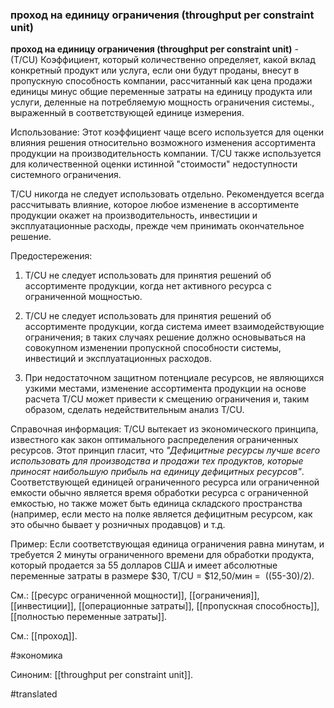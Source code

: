 ### проход на единицу ограничения (throughput per constraint unit)

**проход на единицу ограничения (throughput per constraint unit)** - (Т/CU) Коэффициент, который количественно определяет, какой вклад конкретный продукт или услуга, если они будут проданы, внесут в пропускную способность компании, рассчитанный как цена продажи единицы минус общие переменные затраты на единицу продукта или услуги, деленные на потребляемую мощность ограничения системы., выраженный в соответствующей единице измерения.

Использование: Этот коэффициент чаще всего используется для оценки влияния решения относительно возможного изменения ассортимента продукции на производительность компании. T/CU также используется для количественной оценки истинной \"стоимости\" недоступности системного ограничения.

T/CU никогда не следует использовать отдельно. Рекомендуется всегда рассчитывать влияние, которое любое изменение в ассортименте продукции окажет на производительность, инвестиции и эксплуатационные расходы, прежде чем принимать окончательное решение.

Предостережения:

1. T/CU не следует использовать для принятия решений об ассортименте продукции, когда нет активного ресурса с ограниченной мощностью.

2. T/CU не следует использовать для принятия решений об ассортименте продукции, когда система имеет взаимодействующие ограничения; в таких случаях решение должно основываться на совокупном изменении пропускной способности системы, инвестиций и эксплуатационных расходов.

3. При недостаточном защитном потенциале ресурсов, не являющихся узкими местами, изменение ассортимента продукции на основе расчета T/CU может привести к смещению ограничения и, таким образом, сделать недействительным анализ T/CU.

Справочная информация: T/CU вытекает из экономического принципа, известного как закон оптимального распределения ограниченных ресурсов. Этот принцип гласит, что *\"Дефицитные ресурсы лучше всего использовать для производства и продажи тех продуктов, которые приносят наибольшую прибыль на единицу дефицитных ресурсов\"*. Соответствующей единицей ограниченного ресурса или ограниченной емкости обычно является время обработки ресурса с ограниченной емкостью, но также может быть единица складского пространства (например, если место на полке является дефицитным ресурсом, как это обычно бывает у розничных продавцов) и т.д.

Пример: Если соответствующая единица ограничения равна минутам, и требуется 2 минуты ограниченного времени для обработки продукта, который продается за 55 долларов США и имеет абсолютные переменные затраты в размере \$30, T/CU = \$12,50/мин =  ((55-30)/2).

См.: [[ресурс ограниченной мощности]], [[ограничения]], [[инвестиции]], [[операционные затраты]], [[пропускная способность]], [[полностью переменные затраты]].

См.: [[проход]].

#экономика

Синоним: [[throughput per constraint unit]].

#translated
